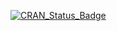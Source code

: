 
<!-- README.md is generated from README.Rmd. Please edit that file -->
[![CRAN\_Status\_Badge](http://www.r-pkg.org/badges/version/RGlassdoor)](https://cran.r-project.org/package=RGlassdoor)
